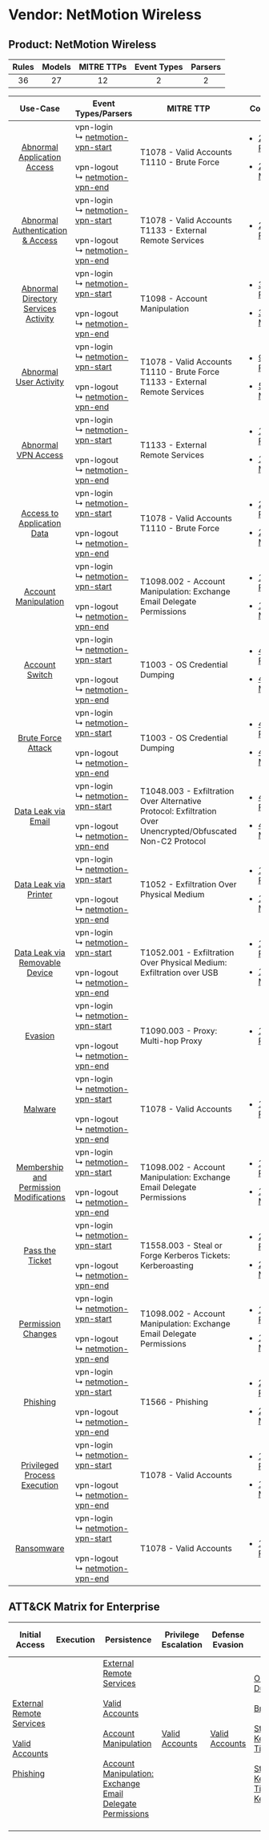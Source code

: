 Vendor: NetMotion Wireless
==========================
Product: NetMotion Wireless
---------------------------
| Rules | Models | MITRE TTPs | Event Types | Parsers |
|:-----:|:------:|:----------:|:-----------:|:-------:|
|  36   |   27   |     12     |      2      |    2    |

|                                                  Use-Case                                                  | Event Types/Parsers                                                                                                                                                               | MITRE TTP                                                                                                        | Content                                                                                                                                                  |
|:----------------------------------------------------------------------------------------------------------:| --------------------------------------------------------------------------------------------------------------------------------------------------------------------------------- | ---------------------------------------------------------------------------------------------------------------- | -------------------------------------------------------------------------------------------------------------------------------------------------------- |
|             [Abnormal Application Access](../../../UseCases/uc_abnormal_application_access.md)             |  vpn-login<br> ↳ [netmotion-vpn-start](Parsers/parserContent_netmotion-vpn-start.md)<br><br> vpn-logout<br> ↳ [netmotion-vpn-end](Parsers/parserContent_netmotion-vpn-end.md)<br> | T1078 - Valid Accounts<br>T1110 - Brute Force<br>                                                                | [<ul><li>2 Rules</li></ul><ul><li>2 Models</li></ul>](Rules_Models/r_m_netmotion_wireless_netmotion_wireless_Abnormal_Application_Access.md)             |
|        [Abnormal Authentication & Access](../../../UseCases/uc_abnormal_authentication_&_access.md)        |  vpn-login<br> ↳ [netmotion-vpn-start](Parsers/parserContent_netmotion-vpn-start.md)<br><br> vpn-logout<br> ↳ [netmotion-vpn-end](Parsers/parserContent_netmotion-vpn-end.md)<br> | T1078 - Valid Accounts<br>T1133 - External Remote Services<br>                                                   | [<ul><li>2 Rules</li></ul>](Rules_Models/r_m_netmotion_wireless_netmotion_wireless_Abnormal_Authentication_&_Access.md)                                  |
|    [Abnormal Directory Services Activity](../../../UseCases/uc_abnormal_directory_services_activity.md)    |  vpn-login<br> ↳ [netmotion-vpn-start](Parsers/parserContent_netmotion-vpn-start.md)<br><br> vpn-logout<br> ↳ [netmotion-vpn-end](Parsers/parserContent_netmotion-vpn-end.md)<br> | T1098 - Account Manipulation<br>                                                                                 | [<ul><li>3 Rules</li></ul><ul><li>3 Models</li></ul>](Rules_Models/r_m_netmotion_wireless_netmotion_wireless_Abnormal_Directory_Services_Activity.md)    |
|                  [Abnormal User Activity](../../../UseCases/uc_abnormal_user_activity.md)                  |  vpn-login<br> ↳ [netmotion-vpn-start](Parsers/parserContent_netmotion-vpn-start.md)<br><br> vpn-logout<br> ↳ [netmotion-vpn-end](Parsers/parserContent_netmotion-vpn-end.md)<br> | T1078 - Valid Accounts<br>T1110 - Brute Force<br>T1133 - External Remote Services<br>                            | [<ul><li>9 Rules</li></ul><ul><li>5 Models</li></ul>](Rules_Models/r_m_netmotion_wireless_netmotion_wireless_Abnormal_User_Activity.md)                  |
|                     [Abnormal VPN Access](../../../UseCases/uc_abnormal_vpn_access.md)                     |  vpn-login<br> ↳ [netmotion-vpn-start](Parsers/parserContent_netmotion-vpn-start.md)<br><br> vpn-logout<br> ↳ [netmotion-vpn-end](Parsers/parserContent_netmotion-vpn-end.md)<br> | T1133 - External Remote Services<br>                                                                             | [<ul><li>1 Rules</li></ul><ul><li>1 Models</li></ul>](Rules_Models/r_m_netmotion_wireless_netmotion_wireless_Abnormal_VPN_Access.md)                     |
|              [Access to Application Data](../../../UseCases/uc_access_to_application_data.md)              |  vpn-login<br> ↳ [netmotion-vpn-start](Parsers/parserContent_netmotion-vpn-start.md)<br><br> vpn-logout<br> ↳ [netmotion-vpn-end](Parsers/parserContent_netmotion-vpn-end.md)<br> | T1078 - Valid Accounts<br>T1110 - Brute Force<br>                                                                | [<ul><li>2 Rules</li></ul><ul><li>2 Models</li></ul>](Rules_Models/r_m_netmotion_wireless_netmotion_wireless_Access_to_Application_Data.md)              |
|                    [Account Manipulation](../../../UseCases/uc_account_manipulation.md)                    |  vpn-login<br> ↳ [netmotion-vpn-start](Parsers/parserContent_netmotion-vpn-start.md)<br><br> vpn-logout<br> ↳ [netmotion-vpn-end](Parsers/parserContent_netmotion-vpn-end.md)<br> | T1098.002 - Account Manipulation: Exchange Email Delegate Permissions<br>                                        | [<ul><li>1 Rules</li></ul><ul><li>1 Models</li></ul>](Rules_Models/r_m_netmotion_wireless_netmotion_wireless_Account_Manipulation.md)                    |
|                          [Account Switch](../../../UseCases/uc_account_switch.md)                          |  vpn-login<br> ↳ [netmotion-vpn-start](Parsers/parserContent_netmotion-vpn-start.md)<br><br> vpn-logout<br> ↳ [netmotion-vpn-end](Parsers/parserContent_netmotion-vpn-end.md)<br> | T1003 - OS Credential Dumping<br>                                                                                | [<ul><li>4 Rules</li></ul><ul><li>4 Models</li></ul>](Rules_Models/r_m_netmotion_wireless_netmotion_wireless_Account_Switch.md)                          |
|                      [Brute Force Attack](../../../UseCases/uc_brute_force_attack.md)                      |  vpn-login<br> ↳ [netmotion-vpn-start](Parsers/parserContent_netmotion-vpn-start.md)<br><br> vpn-logout<br> ↳ [netmotion-vpn-end](Parsers/parserContent_netmotion-vpn-end.md)<br> | T1003 - OS Credential Dumping<br>                                                                                | [<ul><li>4 Rules</li></ul><ul><li>4 Models</li></ul>](Rules_Models/r_m_netmotion_wireless_netmotion_wireless_Brute_Force_Attack.md)                      |
|                     [Data Leak via Email](../../../UseCases/uc_data_leak_via_email.md)                     |  vpn-login<br> ↳ [netmotion-vpn-start](Parsers/parserContent_netmotion-vpn-start.md)<br><br> vpn-logout<br> ↳ [netmotion-vpn-end](Parsers/parserContent_netmotion-vpn-end.md)<br> | T1048.003 - Exfiltration Over Alternative Protocol: Exfiltration Over Unencrypted/Obfuscated Non-C2 Protocol<br> | [<ul><li>4 Rules</li></ul><ul><li>4 Models</li></ul>](Rules_Models/r_m_netmotion_wireless_netmotion_wireless_Data_Leak_via_Email.md)                     |
|                   [Data Leak via Printer](../../../UseCases/uc_data_leak_via_printer.md)                   |  vpn-login<br> ↳ [netmotion-vpn-start](Parsers/parserContent_netmotion-vpn-start.md)<br><br> vpn-logout<br> ↳ [netmotion-vpn-end](Parsers/parserContent_netmotion-vpn-end.md)<br> | T1052 - Exfiltration Over Physical Medium<br>                                                                    | [<ul><li>1 Rules</li></ul><ul><li>1 Models</li></ul>](Rules_Models/r_m_netmotion_wireless_netmotion_wireless_Data_Leak_via_Printer.md)                   |
|          [Data Leak via Removable Device](../../../UseCases/uc_data_leak_via_removable_device.md)          |  vpn-login<br> ↳ [netmotion-vpn-start](Parsers/parserContent_netmotion-vpn-start.md)<br><br> vpn-logout<br> ↳ [netmotion-vpn-end](Parsers/parserContent_netmotion-vpn-end.md)<br> | T1052.001 - Exfiltration Over Physical Medium: Exfiltration over USB<br>                                         | [<ul><li>1 Rules</li></ul><ul><li>1 Models</li></ul>](Rules_Models/r_m_netmotion_wireless_netmotion_wireless_Data_Leak_via_Removable_Device.md)          |
|                                 [Evasion](../../../UseCases/uc_evasion.md)                                 |  vpn-login<br> ↳ [netmotion-vpn-start](Parsers/parserContent_netmotion-vpn-start.md)<br><br> vpn-logout<br> ↳ [netmotion-vpn-end](Parsers/parserContent_netmotion-vpn-end.md)<br> | T1090.003 - Proxy: Multi-hop Proxy<br>                                                                           | [<ul><li>1 Rules</li></ul>](Rules_Models/r_m_netmotion_wireless_netmotion_wireless_Evasion.md)                                                           |
|                                 [Malware](../../../UseCases/uc_malware.md)                                 |  vpn-login<br> ↳ [netmotion-vpn-start](Parsers/parserContent_netmotion-vpn-start.md)<br><br> vpn-logout<br> ↳ [netmotion-vpn-end](Parsers/parserContent_netmotion-vpn-end.md)<br> | T1078 - Valid Accounts<br>                                                                                       | [<ul><li>1 Rules</li></ul>](Rules_Models/r_m_netmotion_wireless_netmotion_wireless_Malware.md)                                                           |
| [Membership and Permission Modifications](../../../UseCases/uc_membership_and_permission_modifications.md) |  vpn-login<br> ↳ [netmotion-vpn-start](Parsers/parserContent_netmotion-vpn-start.md)<br><br> vpn-logout<br> ↳ [netmotion-vpn-end](Parsers/parserContent_netmotion-vpn-end.md)<br> | T1098.002 - Account Manipulation: Exchange Email Delegate Permissions<br>                                        | [<ul><li>1 Rules</li></ul><ul><li>1 Models</li></ul>](Rules_Models/r_m_netmotion_wireless_netmotion_wireless_Membership_and_Permission_Modifications.md) |
|                         [Pass the Ticket](../../../UseCases/uc_pass_the_ticket.md)                         |  vpn-login<br> ↳ [netmotion-vpn-start](Parsers/parserContent_netmotion-vpn-start.md)<br><br> vpn-logout<br> ↳ [netmotion-vpn-end](Parsers/parserContent_netmotion-vpn-end.md)<br> | T1558.003 - Steal or Forge Kerberos Tickets: Kerberoasting<br>                                                   | [<ul><li>2 Rules</li></ul><ul><li>2 Models</li></ul>](Rules_Models/r_m_netmotion_wireless_netmotion_wireless_Pass_the_Ticket.md)                         |
|                      [Permission Changes](../../../UseCases/uc_permission_changes.md)                      |  vpn-login<br> ↳ [netmotion-vpn-start](Parsers/parserContent_netmotion-vpn-start.md)<br><br> vpn-logout<br> ↳ [netmotion-vpn-end](Parsers/parserContent_netmotion-vpn-end.md)<br> | T1098.002 - Account Manipulation: Exchange Email Delegate Permissions<br>                                        | [<ul><li>1 Rules</li></ul><ul><li>1 Models</li></ul>](Rules_Models/r_m_netmotion_wireless_netmotion_wireless_Permission_Changes.md)                      |
|                                [Phishing](../../../UseCases/uc_phishing.md)                                |  vpn-login<br> ↳ [netmotion-vpn-start](Parsers/parserContent_netmotion-vpn-start.md)<br><br> vpn-logout<br> ↳ [netmotion-vpn-end](Parsers/parserContent_netmotion-vpn-end.md)<br> | T1566 - Phishing<br>                                                                                             | [<ul><li>2 Rules</li></ul><ul><li>2 Models</li></ul>](Rules_Models/r_m_netmotion_wireless_netmotion_wireless_Phishing.md)                                |
|            [Privileged Process Execution](../../../UseCases/uc_privileged_process_execution.md)            |  vpn-login<br> ↳ [netmotion-vpn-start](Parsers/parserContent_netmotion-vpn-start.md)<br><br> vpn-logout<br> ↳ [netmotion-vpn-end](Parsers/parserContent_netmotion-vpn-end.md)<br> | T1078 - Valid Accounts<br>                                                                                       | [<ul><li>1 Rules</li></ul><ul><li>1 Models</li></ul>](Rules_Models/r_m_netmotion_wireless_netmotion_wireless_Privileged_Process_Execution.md)            |
|                              [Ransomware](../../../UseCases/uc_ransomware.md)                              |  vpn-login<br> ↳ [netmotion-vpn-start](Parsers/parserContent_netmotion-vpn-start.md)<br><br> vpn-logout<br> ↳ [netmotion-vpn-end](Parsers/parserContent_netmotion-vpn-end.md)<br> | T1078 - Valid Accounts<br>                                                                                       | [<ul><li>1 Rules</li></ul>](Rules_Models/r_m_netmotion_wireless_netmotion_wireless_Ransomware.md)                                                        |

ATT&CK Matrix for Enterprise
----------------------------
| Initial Access                                                                                                                                                                                                | Execution | Persistence                                                                                                                                                                                                                                                                                                                                 | Privilege Escalation                                                | Defense Evasion                                                     | Credential Access                                                                                                                                                                                                                                                                                                                     | Discovery | Lateral Movement | Collection | Command and Control                                                                                                                       | Exfiltration                                                                                                                                                                                                                                                                                                                                                                                                                                                | Impact |
| ------------------------------------------------------------------------------------------------------------------------------------------------------------------------------------------------------------- | --------- | ------------------------------------------------------------------------------------------------------------------------------------------------------------------------------------------------------------------------------------------------------------------------------------------------------------------------------------------- | ------------------------------------------------------------------- | ------------------------------------------------------------------- | ------------------------------------------------------------------------------------------------------------------------------------------------------------------------------------------------------------------------------------------------------------------------------------------------------------------------------------- | --------- | ---------------- | ---------- | ----------------------------------------------------------------------------------------------------------------------------------------- | ----------------------------------------------------------------------------------------------------------------------------------------------------------------------------------------------------------------------------------------------------------------------------------------------------------------------------------------------------------------------------------------------------------------------------------------------------------- | ------ |
| [External Remote Services](https://attack.mitre.org/techniques/T1133)<br><br>[Valid Accounts](https://attack.mitre.org/techniques/T1078)<br><br>[Phishing](https://attack.mitre.org/techniques/T1566)<br><br> |           | [External Remote Services](https://attack.mitre.org/techniques/T1133)<br><br>[Valid Accounts](https://attack.mitre.org/techniques/T1078)<br><br>[Account Manipulation](https://attack.mitre.org/techniques/T1098)<br><br>[Account Manipulation: Exchange Email Delegate Permissions](https://attack.mitre.org/techniques/T1098/002)<br><br> | [Valid Accounts](https://attack.mitre.org/techniques/T1078)<br><br> | [Valid Accounts](https://attack.mitre.org/techniques/T1078)<br><br> | [OS Credential Dumping](https://attack.mitre.org/techniques/T1003)<br><br>[Brute Force](https://attack.mitre.org/techniques/T1110)<br><br>[Steal or Forge Kerberos Tickets](https://attack.mitre.org/techniques/T1558)<br><br>[Steal or Forge Kerberos Tickets: Kerberoasting](https://attack.mitre.org/techniques/T1558/003)<br><br> |           |                  |            | [Proxy: Multi-hop Proxy](https://attack.mitre.org/techniques/T1090/003)<br><br>[Proxy](https://attack.mitre.org/techniques/T1090)<br><br> | [Exfiltration Over Alternative Protocol](https://attack.mitre.org/techniques/T1048)<br><br>[Exfiltration Over Alternative Protocol: Exfiltration Over Unencrypted/Obfuscated Non-C2 Protocol](https://attack.mitre.org/techniques/T1048/003)<br><br>[Exfiltration Over Physical Medium: Exfiltration over USB](https://attack.mitre.org/techniques/T1052/001)<br><br>[Exfiltration Over Physical Medium](https://attack.mitre.org/techniques/T1052)<br><br> |        |